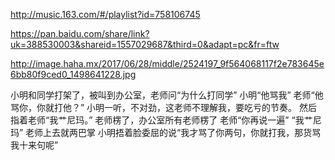 http://music.163.com/#/playlist?id=758106745


https://pan.baidu.com/share/link?uk=388530003&shareid=1557029687&third=0&adapt=pc&fr=ftw

http://image.haha.mx/2017/06/28/middle/2524197_9f564068117f2e783645e6bb80f9ced0_1498641228.jpg

小明和同学打架了，被叫到办公室，老师问“为什么打同学” 小明“他骂我” 老师“他骂你，你就打他？” 小明一听，不对劲，这老师不理解我，要吃亏的节奏。 然后指着老师“我艹尼玛。” 老师楞了，办公室所有老师楞了 老师“你再说一遍” “我艹尼玛” 老师上去就两巴掌 小明捂着脸委屈的说“我才骂了你两句，你就打我，那货骂我十来句呢”
